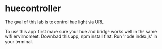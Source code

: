 # huecontroller
The goal of this lab is to control hue light via URL

To use this app, first make sure your hue and bridge works well in the same wifi envirnoment.
Download this app, npm install first. Run 'node index.js' in your terminal.


